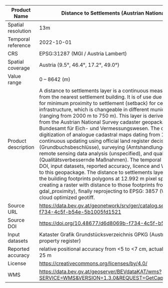 |Product Name| Distance to Settlements (Austrian National Survey Cadaster) |
| --- | --- |
| Spatial resolution | 13m |
| Temporal reference | 2022-10-01 |
| CRS | EPSG:31287 (MGI / Austria Lambert) |
| Spatial coverage | Austria (9.5°, 46.4°, 17.2°, 49.0°) |
| Value range | 0 – 8642 (m) |
| Product description | A distance to settlements layer is a continuous measure of how close a location is from the nearest settlement building. It is of use due to strict legal requirements for minimum proximity to settlement (setback) for certain wind power infrastructure, which is changeable in different municipalities across Austria (ranging from 2000 m to 750 m). This layer is derived from building footprints from the Austrian National Survey cadaster geopackage, maintained by the Bundesamt für Eich- und Vermessungswesen. The cadastral map was created by digitization of analogue cadastral maps dating from 1989-2005, followed by continuous updating using official land register decisions (Grundbuchsbeschlüsse), surveying (Amtshandlungen der Vermessungsämter), remote sensing data analysis (unspecified), and quality control measures (Qualitätsverbessernde Maßnahmen). The temporal reference, CRS, source URL, DOI, input datasets, reported accuracy, licence and WMS in this metadata relate to this geopackage. The distance to settlements layer was derived by rasterising the building footprints polygons at 12.992 m pixel spacing (with gdal_rasterize), creating a raster with distance to those footprints from pixel centroid (with gdal_proximity), finally reprojecting to EPSG: 3857 (Web Mercator) and output in cloud optimized geotiff. |
| Source URL | https://data.bev.gv.at/geonetwork/srv/ger/catalog.search#/metadata/d6d8069b-f734-4c5f-b54e-5b1005fd1521  |
| Source DOI | https://doi.org/10.48677/d6d8069b-f734-4c5f-b54e-5b1005fd1521 |
| Input datasets | Kataster Grafik Grundstücksverzeichnis GPKG (Austrian Cadaster graphics property register) |
| Reported accuracy | relative positional accuracy from <5 to <7 cm, actual positional accuracy within 25 m |
| License | https://creativecommons.org/licenses/by/4.0/ |
| WMS | https://data.bev.gv.at/geoserver/BEVdataKAT/wms?SERVICE=WMS&VERSION=1.3.0&REQUEST=GetCapabilities |